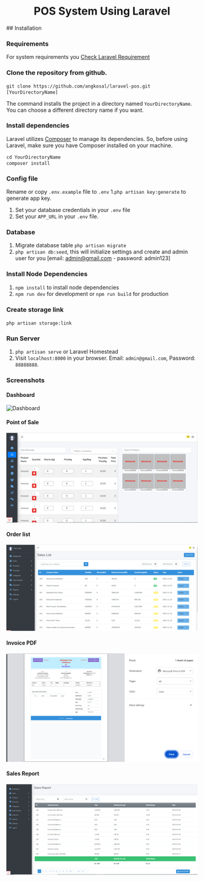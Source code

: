 <p align="center">
    <h1 align="center">POS System Using Laravel</h1>
</p>
## Installation

### Requirements

For system requirements you [Check Laravel Requirement](https://laravel.com/docs/9.x/deployment#server-requirements)

### Clone the repository from github.

    git clone https://github.com/angkosal/laravel-pos.git [YourDirectoryName]

The command installs the project in a directory named `YourDirectoryName`. You can choose a different
directory name if you want.

### Install dependencies

Laravel utilizes [Composer](https://getcomposer.org/) to manage its dependencies. So, before using Laravel, make sure you have Composer installed on your machine.

    cd YourDirectoryName
    composer install

### Config file

Rename or copy `.env.example` file to `.env` 1.`php artisan key:generate` to generate app key.

1. Set your database credentials in your `.env` file
1. Set your `APP_URL` in your `.env` file.

### Database

1. Migrate database table `php artisan migrate`
1. `php artisan db:seed`, this will initialize settings and create and admin user for you [email: admin@gmail.com  - password: admin123]

### Install Node Dependencies

1. `npm install` to install node dependencies
1. `npm run dev` for development or `npm run build` for production

### Create storage link

`php artisan storage:link`

### Run Server

1. `php artisan serve` or Laravel Homestead
1. Visit `localhost:8000` in your browser. Email: `admin@gmail.com`, Password: `88888888`.


### Screenshots

#### Dashboard

![Dashboard](https://github.com/Tahirdeveloper/alkhyber_pos/blob/master/screenshots/dashboard.png)

#### Point of Sale

![Point of Sale](https://github.com/Tahirdeveloper/alkhyber_pos/blob/master/screenshots/POS.png)

#### Order list

![Sales](https://github.com/Tahirdeveloper/alkhyber_pos/blob/master/screenshots/sales.png)

#### Invoice PDF

![Invoice PDF](https://github.com/Tahirdeveloper/alkhyber_pos/blob/master/screenshots/invoice.png)
#### Sales Report
![Sales Report](https://github.com/Tahirdeveloper/alkhyber_pos/blob/master/screenshots/reports.png)
